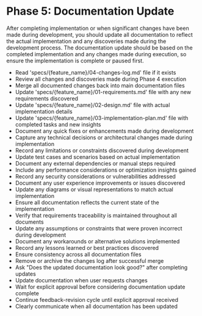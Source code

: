 # Phase 5: Documentation Update

After completing implementation or when significant changes have been made during development, you should update all documentation to reflect the actual implementation and any discoveries made during the development process.
The documentation update should be based on the completed implementation and any changes made during execution, so ensure the implementation is complete or paused first.

- Read 'specs/{feature_name}/04-changes-log.md' file if it exists
- Review all changes and discoveries made during Phase 4 execution
- Merge all documented changes back into main documentation files
- Update 'specs/{feature_name}/01-requirements.md' file with any new requirements discovered
- Update 'specs/{feature_name}/02-design.md' file with actual implementation details
- Update 'specs/{feature_name}/03-implementation-plan.md' file with completed tasks and new insights
- Document any quick fixes or enhancements made during development
- Capture any technical decisions or architectural changes made during implementation
- Record any limitations or constraints discovered during development
- Update test cases and scenarios based on actual implementation
- Document any external dependencies or manual steps required
- Include any performance considerations or optimization insights gained
- Record any security considerations or vulnerabilities addressed
- Document any user experience improvements or issues discovered
- Update any diagrams or visual representations to match actual implementation
- Ensure all documentation reflects the current state of the implementation
- Verify that requirements traceability is maintained throughout all documents
- Update any assumptions or constraints that were proven incorrect during development
- Document any workarounds or alternative solutions implemented
- Record any lessons learned or best practices discovered
- Ensure consistency across all documentation files
- Remove or archive the changes log after successful merge
- Ask "Does the updated documentation look good?" after completing updates
- Update documentation when user requests changes
- Wait for explicit approval before considering documentation update complete
- Continue feedback-revision cycle until explicit approval received
- Clearly communicate when all documentation has been updated
